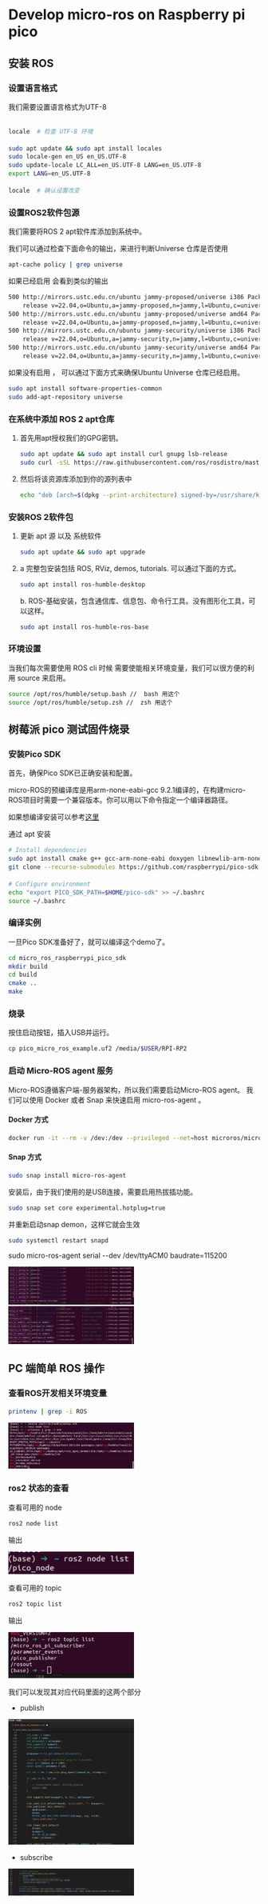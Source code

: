 # Develop micro-ros on Raspberry pi pico

## 安装 ROS 

### 设置语言格式

我们需要设置语言格式为UTF-8

```bash

locale  # 检查 UTF-8 环境

sudo apt update && sudo apt install locales
sudo locale-gen en_US en_US.UTF-8
sudo update-locale LC_ALL=en_US.UTF-8 LANG=en_US.UTF-8
export LANG=en_US.UTF-8

locale  # 确认设置改变

```

### 设置ROS2软件包源

我们需要将ROS 2 apt软件库添加到系统中。

我们可以通过检查下面命令的输出，来进行判断Universe 仓库是否使用

```bash
apt-cache policy | grep universe
```

如果已经启用 会看到类似的输出

```bash
500 http://mirrors.ustc.edu.cn/ubuntu jammy-proposed/universe i386 Packages
    release v=22.04,o=Ubuntu,a=jammy-proposed,n=jammy,l=Ubuntu,c=universe,b=i386
500 http://mirrors.ustc.edu.cn/ubuntu jammy-proposed/universe amd64 Packages
    release v=22.04,o=Ubuntu,a=jammy-proposed,n=jammy,l=Ubuntu,c=universe,b=amd64
500 http://mirrors.ustc.edu.cn/ubuntu jammy-security/universe i386 Packages
    release v=22.04,o=Ubuntu,a=jammy-security,n=jammy,l=Ubuntu,c=universe,b=i386
500 http://mirrors.ustc.edu.cn/ubuntu jammy-security/universe amd64 Packages
    release v=22.04,o=Ubuntu,a=jammy-security,n=jammy,l=Ubuntu,c=universe,b=amd64

```

如果没有启用 ， 可以通过下面方式来确保Ubuntu Universe 仓库已经启用。

```bash
sudo apt install software-properties-common
sudo add-apt-repository universe
```

### 在系统中添加 ROS 2 apt仓库

1. 首先用apt授权我们的GPG密钥。

    ```bash
    sudo apt update && sudo apt install curl gnupg lsb-release
    sudo curl -sSL https://raw.githubusercontent.com/ros/rosdistro/master/ros.key -o /usr/share/keyrings/ros-archive-keyring.gpg
    ```

2. 然后将该资源库添加到你的源列表中

    ```bash
    echo "deb [arch=$(dpkg --print-architecture) signed-by=/usr/share/keyrings/ros-archive-keyring.gpg] http://packages.ros.org/ros2/ubuntu $(source /etc/os-release && echo $UBUNTU_CODENAME) main" | sudo tee /etc/apt/sources.list.d/ros2.list > /dev/null
    ```

### 安装ROS 2软件包

1. 更新 apt 源 以及 系统软件 

    ```bash
    sudo apt update && sudo apt upgrade
    ```

2. a 完整包安装包括 ROS, RViz, demos, tutorials. 可以通过下面的方式。

    ```bash
    sudo apt install ros-humble-desktop
    ```

    b. ROS-基础安装，包含通信库、信息包、命令行工具。没有图形化工具，可以这样。

    ```bash
    sudo apt install ros-humble-ros-base
    ```

### 环境设置

当我们每次需要使用 ROS cli 时候 需要使能相关环境变量，我们可以很方便的利用 source 来启用。

```bash
source /opt/ros/humble/setup.bash //  bash 用这个
source /opt/ros/humble/setup.zsh //  zsh 用这个
```

## 树莓派 pico 测试固件烧录

###  安装Pico SDK

首先，确保Pico SDK已正确安装和配置。

micro-ROS的预编译库是用arm-none-eabi-gcc 9.2.1编译的，在构建micro-ROS项目时需要一个兼容版本。你可以用以下命令指定一个编译器路径。


如果想编译安装可以参考[这里](https://developer.arm.com/downloads/-/gnu-rm)


通过 apt 安装

```bash
# Install dependencies
sudo apt install cmake g++ gcc-arm-none-eabi doxygen libnewlib-arm-none-eabi git python3
git clone --recurse-submodules https://github.com/raspberrypi/pico-sdk.git $HOME/pico-sdk

# Configure environment
echo "export PICO_SDK_PATH=$HOME/pico-sdk" >> ~/.bashrc
source ~/.bashrc

```

### 编译实例

一旦Pico SDK准备好了，就可以编译这个demo了。

```bash
cd micro_ros_raspberrypi_pico_sdk
mkdir build
cd build
cmake ..
make
```

### 烧录

按住启动按钮，插入USB并运行。

```bash
cp pico_micro_ros_example.uf2 /media/$USER/RPI-RP2
```

### 启动 Micro-ROS agent 服务

Micro-ROS遵循客户端-服务器架构，所以我们需要启动Micro-ROS agent。
我们可以使用 Docker 或者 Snap 来快速启用 micro-ros-agent 。

#### Docker 方式

```bash
docker run -it --rm -v /dev:/dev --privileged --net=host microros/micro-ros-agent:humble serial --dev /dev/ttyACM0 -b 115200
```

#### Snap 方式

```bash
sudo snap install micro-ros-agent
```

安装后，由于我们使用的是USB连接，需要启用热拔插功能。

```bash
sudo snap set core experimental.hotplug=true
```

并重新启动snap demon，这样它就会生效

```bash
sudo systemctl restart snapd
```

sudo micro-ros-agent serial --dev /dev/ttyACM0 baudrate=115200

<div><img src="./002.png" width="50%"></div>
<div><img src="./003.png" width="50%"></div>



## PC 端简单 ROS 操作

### 查看ROS开发相关环境变量

```bash
printenv | grep -i ROS
```
<div><img src="./001.png" width="50%"></div>

### ros2 状态的查看

查看可用的 node

```bash
ros2 node list
```

输出
<div><img src="./node.png" width="50%"></div>

查看可用的 topic 

```bash
ros2 topic list
```
输出

<div><img src="./topic.png" width="50%"></div>


我们可以发现其对应代码里面的这两个部分

- publish

<div><img src="./code_01.png" width="50%"></div>

- subscribe 

<div><img src="./code_02.png" width="50%"></div>